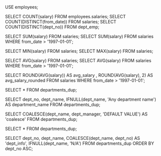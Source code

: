 USE employees;

SELECT COUNT(salary) FROM employees.salaries;
SELECT COUNT(DISTINCT(from_date)) FROM salaries;
SELECT COUNT(DISTINCT(dept_no)) FROM dept_emp;

SELECT SUM(salary) FROM salaries;
SELECT SUM(salary) FROM salaries WHERE from_date > '1997-01-01';

SELECT MIN(salary) FROM salaries;
SELECT MAX(salary) FROM salaries;

SELECT AVG(salary) FROM salaries;
SELECT AVG(salary) FROM salaries WHERE from_date > '1997-01-01';

SELECT ROUND(AVG(salary)) AS avg_salary , ROUND(AVG(salary), 2) AS avg_salary_rounded
	FROM salaries WHERE from_date > '1997-01-01';

SELECT * FROM departments_dup;

SELECT dept_no, dept_name, IFNULL(dept_name, 'Any department name') AS department_name
	FROM departments_dup;
    
SELECT COALESCE(dept_name, dept_manager, 'DEFAULT VALUE') AS 'coalesce' FROM departments_dup;

SELECT * FROM departments_dup;

SELECT dept_no, dept_name, COALESCE(dept_name, dept_no) AS 'dept_info', IFNULL(dept_name, 'N/A') 
	FROM departments_dup ORDER BY dept_no ASC;
    